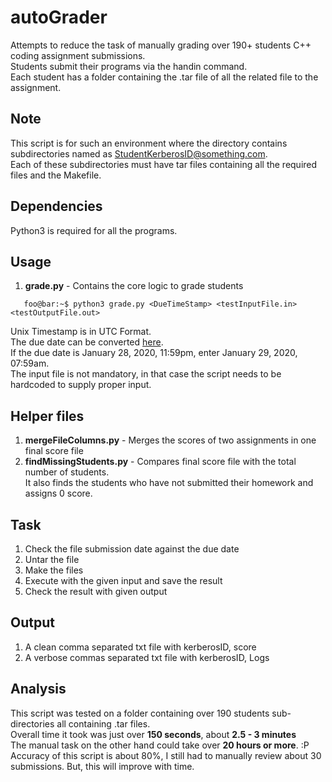 # autoGrader
Attempts to reduce the task of manually grading over 190+ students C++ coding assignment submissions.\
Students submit their programs via the handin command.\
Each student has a folder containing the .tar file of all the related file to the assignment.

## Note
This script is for such an environment where the directory contains subdirectories named as StudentKerberosID@something.com.\
Each of these subdirectories must have tar files containing all the required files and the Makefile.

## Dependencies
Python3 is required for all the programs.

## Usage
1. <strong>grade.py</strong> - Contains the core logic to grade students
```console
   foo@bar:~$ python3 grade.py <DueTimeStamp> <testInputFile.in> <testOutputFile.out>
```
Unix Timestamp is in UTC Format.\
The due date can be converted [here](https://www.unixtimestamp.com/index.php).\
If the due date is January 28, 2020, 11:59pm, enter January 29, 2020, 07:59am.\
The input file is not mandatory, in that case the script needs to be hardcoded to supply proper input.

## Helper files
1. <strong>mergeFileColumns.py</strong> - Merges the scores of two assignments in one final score file
2. <strong>findMissingStudents.py</strong> - Compares final score file with the total number of students.\
   It also finds the students who have not submitted their homework and assigns 0 score.

## Task
1. Check the file submission date against the due date
2. Untar the file
3. Make the files
4. Execute with the given input and save the result
5. Check the result with given output

## Output
1. A clean comma separated txt file with kerberosID, score
2. A verbose commas separated txt file with kerberosID, Logs

## Analysis
This script was tested on a folder containing over 190 students sub-directories all containing .tar files.\
Overall time it took was just over <strong>150 seconds</strong>, about <strong>2.5 - 3 minutes</strong>\
The manual task on the other hand could take over <strong>20 hours or more</strong>. :P
Accuracy of this script is about 80%, I still had to manually review about 30 submissions.
But, this will improve with time.
